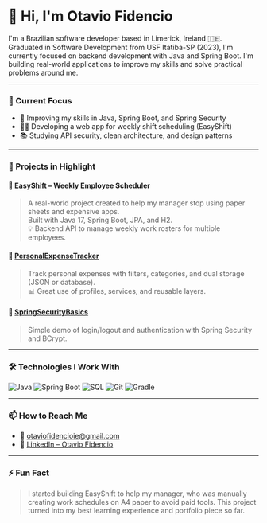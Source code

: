 # 👋 Hi, I'm Otavio Fidencio

I'm a Brazilian software developer based in Limerick, Ireland 🇮🇪.  
Graduated in Software Development from USF Itatiba-SP (2023), I'm currently focused on backend development with Java and Spring Boot. I'm building real-world applications to improve my skills and solve practical problems around me.

---

### 💼 Current Focus
- 🧠 Improving my skills in Java, Spring Boot, and Spring Security
- 👨‍💻 Developing a web app for weekly shift scheduling (EasyShift)
- 📚 Studying API security, clean architecture, and design patterns

---

### 🚀 Projects in Highlight

#### 🔹 [EasyShift](https://github.com/OtavioFidencio24/EasyShift) – Weekly Employee Scheduler
> A real-world project created to help my manager stop using paper sheets and expensive apps.  
> Built with Java 17, Spring Boot, JPA, and H2.  
> 💡 Backend API to manage weekly work rosters for multiple employees.

#### 🔹 [PersonalExpenseTracker](https://github.com/OtavioFidencio24/PersonalExpenseTracker)
> Track personal expenses with filters, categories, and dual storage (JSON or database).  
> 📊 Great use of profiles, services, and reusable layers.

#### 🔹 [SpringSecurityBasics](https://github.com/OtavioFidencio24/SpringSecurityBasics)
> Simple demo of login/logout and authentication with Spring Security and BCrypt.

---

### 🛠️ Technologies I Work With

![Java](https://img.shields.io/badge/Java-ED8B00?style=for-the-badge&logo=java&logoColor=white)
![Spring Boot](https://img.shields.io/badge/Spring_Boot-6DB33F?style=for-the-badge&logo=spring-boot&logoColor=white)
![SQL](https://img.shields.io/badge/SQL-4479A1?style=for-the-badge&logo=postgresql&logoColor=white)
![Git](https://img.shields.io/badge/Git-F05032?style=for-the-badge&logo=git&logoColor=white)
![Gradle](https://img.shields.io/badge/Gradle-02303A?style=for-the-badge&logo=gradle&logoColor=white)

---

### 📫 How to Reach Me

- 📧 otaviofidencioie@gmail.com
- 💼 [LinkedIn – Otavio Fidencio](https://www.linkedin.com/in/otavio-fidencio-4b786221a)

---

### ⚡ Fun Fact

> I started building EasyShift to help my manager, who was manually creating work schedules on A4 paper to avoid paid tools. This project turned into my best learning experience and portfolio piece so far.

